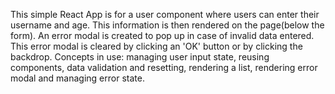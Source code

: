 This simple React App is for a user component where users can enter their username and age. This information is then rendered on the page(below the form). An error modal is created to pop up in case of invalid data entered. This error modal is cleared by clicking an 'OK' button or by clicking the backdrop.
Concepts in use: managing user input state, reusing components, data validation and resetting, rendering a list, rendering error modal and managing error state.
